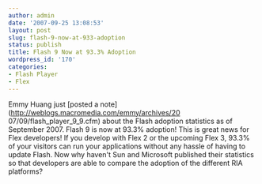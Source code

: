 ```yaml
---
author: admin
date: '2007-09-25 13:08:53'
layout: post
slug: flash-9-now-at-933-adoption
status: publish
title: Flash 9 Now at 93.3% Adoption
wordpress_id: '170'
categories:
- Flash Player
- Flex
---
```


Emmy Huang just [posted a note](http://weblogs.macromedia.com/emmy/archives/20
07/09/flash_player_9_9.cfm) about the Flash adoption statistics as of
September 2007. Flash 9 is now at 93.3% adoption! This is great news for Flex
developers! If you develop with Flex 2 or the upcoming Flex 3, 93.3% of your
visitors can run your applications without any hassle of having to update
Flash. Now why haven't Sun and Microsoft published their statistics so that
developers are able to compare the adoption of the different RIA platforms?

